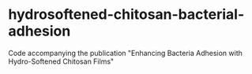 # hydrosoftened-chitosan-bacterial-adhesion
Code accompanying the publication "Enhancing Bacteria Adhesion with Hydro-Softened Chitosan Films"
